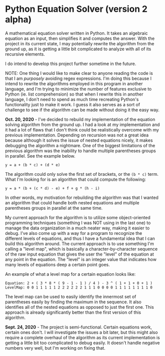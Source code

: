 # Python Equation Solver (version 2 alpha)
A mathematical equation solver written in Python. It takes an algebraic equation as an input, then simplifies it and computes the answer.
With the project in its current state, I may potentially rewrite the algorithm from the ground up, as it is getting a little bit complicated to analyze with all of its recursive elements.

I do intend to develop this project further sometime in the future.

NOTE: One thing I would like to make clear to anyone reading the code is that I am *purposely* avoiding regex expressions. I'm doing this because I intend to rewrite the algorithms employed in this program in another language, and I'm trying to minimize the number of features exclusive to Python (ie. list comprehension) so that when I rewrite this in another language, I don't need to spend as much time recreating Python's functionality just to make it work. I guess it also serves as a sort of challenge to see if the algorithm can be made without doing it the easy way.

**Oct. 20, 2020** - I've decided to rebuild my implementation of the equation solving algorithm from the ground up. I had a look at my implementation and it had a lot of flaws that I don't think could be realistically overcome with my previous implementation. Depending on recursion was not a great idea because although it solves the issue of nested equations nicely, it makes debugging the algorithm a nightmare. One of the biggest limitations of the previous algorithm was the inability to handle multiple parentheses groups in parallel. See the example below.

```
y = a + (b * c) + (d * e)
```

The algorithm could only solve the first set of brackets, or the `(b * c)` term. What I'm looking for is an algorithm that could compute the following:

```
y = a * (b + (c * d) - e) + f + g * (h - i)
```

In other words, my motivation for rebuilding the algorithm was that I wanted an algorithm that could handle both nested equations and multiple parentheses groups in parallel at the same time.

My current approach for the algorithm is to utilize some object-oriented programming techniques (something I was NOT using in the last one) to manage the data organization in a much neater way, making it easier to debug. I've also come up with a way for a program to recognize the different levels of equations, and thus I have a fundamental idea that I can build this algorithm around. The current approach is to use something I'm calling a "level map", which is basically a character-by-character sequence of the raw input equation that gives the user the "level" of the equation at any point in the equation. The "level" is an integer value that indicates how many levels of equations deep a certain point goes.

An example of what a level map for a certain equation looks like:

```
Equation: 2 + ( 3 * 8 * ( 9 - 1 - 1 ) / 4 ) - 3 ^ ( 1 + 1 + 0 + 1 )
LevelMap: 0 0 1 1 1 1 1 2 2 2 2 2 2 1 1 1 0 0 0 0 1 1 1 1 1 1 1 1 0
```

The level map can be used to easily identify the innermost set of parentheses easily by finding the maximum in the sequence. It also identifies all of the nested equations as opposed to just the first one. This approach is already significantly better than the first version of this algorithm.

**Sept. 24, 2020** - The project is semi-functional. Certain equations work, certain ones don't. I will investigate the issues a bit later, but this might also require a complete overhaul of the algorithm as its current implementation is getting a little bit too complicated to debug easily. It doesn't handle negative numbers very well, but I'm working on fixing that.
